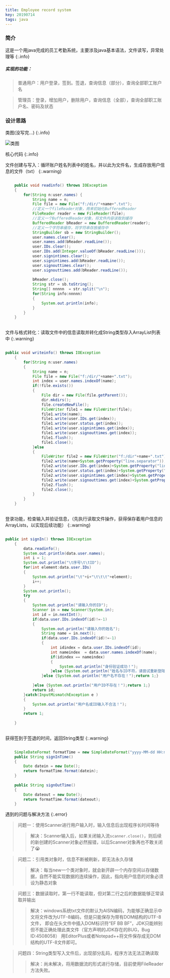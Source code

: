 ```yaml
---
title: Employee record system
key: 20190714
tags: java
---
```


### 简介

这是一个用java完成的员工考勤系统，主要涉及java基本语法，文件读写，异常处理等
{:.info}

##### 实现的功能：  

> 普通用户：用户登录，签到。签退，查询信息（部分），查询全部职工账户名

> 管理员：登录，增加用户，删除用户，查询信息（全部），查询全部职工账户名、密码及状态


### 设计思路

类图(没写完...)
{:.info}

![类图](http://i2.tiimg.com/691221/accc0387d4a993c5.png)


核心代码
{:.info}

文件创建与写入：循环账户姓名列表中的姓名，并以此为文件名，生成存放用户信息的文件（txt）
{:.warning}

```java

	public void readinfo() throws IOException 
	{
		for(String n:user.names) {
			String name = n;
			File file = new File("f:/dir/"+name+".txt");
			//定义一个fileReader对象，用来初始化BufferedReader
			FileReader reader = new FileReader(file);
			//定义一个BufferedReader对象，将文件内容读取到缓存
			BufferedReader bReader = new BufferedReader(reader);
			//定义一个字符串缓存，将字符串存放缓存中
			StringBuilder sb = new StringBuilder();
	        user.names.clear();
	        user.names.add(bReader.readLine());
	        user.IDs.clear();
			user.IDs.add(Integer.valueOf(bReader.readLine()));
			user.signintimes.clear();
			user.signintimes.add(bReader.readLine());
			user.signouttimes.clear();
			user.signouttimes.add(bReader.readLine());
	        
	        bReader.close();
	        String str = sb.toString();
	        String[] nnnnn  = str.split("\n");
	        for(String info:nnnnn) 
	        {
	        	System.out.println(info);
	        }
		}
	}
  
```
文件与格式转化：读取文件中的信息读取并转化成String类型存入ArrayList列表中
{:.warning}

```java

public void writeinfo() throws IOException 
	{
		for(String n:user.names)
		{
			String name = n;
			File file = new File("f:/dir/"+name+".txt");
			int index = user.names.indexOf(name);
			if(!file.exists()) 
			{
				File dir = new File(file.getParent());
				dir.mkdirs();
				file.createNewFile();
				FileWriter file1 = new FileWriter(file);
				file1.write(name);
				file1.write(user.IDs.get(index));
				file1.write(user.status.get(index));
				file1.write(user.signintimes.get(index));
				file1.write(user.signouttimes.get(index));
				file1.flush();
				file1.close();
			}else 
			{
				FileWriter file2 = new FileWriter("f:/dir"+name+".txt");
				file2.write(name+System.getProperty("line.separator"));
				file2.write(user.IDs.get(index)+System.getProperty("line.separator"));
				file2.write(user.status.get(index)+System.getProperty("line.separator"));
				file2.write(user.signintimes.get(index)+System.getProperty("line.separator"));
				file2.write(user.signouttimes.get(index)+System.getProperty("line.separator"));
				file2.flush();
				file2.close();
			}
		}
	}
  
```

登录功能，检查输入并验证信息，（先执行读取文件操作，获得保存着用户信息的ArrayLists，以实现后续功能）
{:.warning}


```java

public int signIn() throws IOException 
	{
		data.readinfo();
		System.out.println(data.user.names);
		int i = 1;
		System.out.println("\t序号\t\tID");
		for(int element:data.user.IDs) 
		{
			System.out.println("\t"+i+"\t\t\t"+element);
			i++;
		}
		System.out.println();
		try
		{
			System.out.println("请输入你的ID");
			Scanner in = new Scanner(System.in);
			int id = in.nextInt();
			if(data.user.IDs.indexOf(id)!=-1)
			{
				System.out.println("请输入你的姓名");
				String name = in.next();
				if(data.user.IDs.indexOf(id)!=-1) 
				{
					int idindex = data.user.IDs.indexOf(id);
					int nameindex  = data.user.names.indexOf(name);
					if(idindex == nameindex)
					{
						System.out.println("身份验证成功！");
					}else {System.out.println("姓名与ID不符，请尝试重新登陆");return 1;}
				}else {System.out.println("用户名不存在！");return 1;}
				
			}else {System.out.println("用户ID不存在！");return 1;}
			return id;
		}catch(InputMismatchException e ) 
		{
			System.out.println("用户名或ID输入不合法！");
		}
		return 1;
		
	}
  
```

获得签到于签退的时间，返回String类型
{:.warning}

```java

	SimpleDateFormat formatTime = new SimpleDateFormat("yyyy-MM-dd HH:mm:ss");
	public String signInTime() 
	{
		Date datein = new Date();
		return formatTime.format(datein);		
	}
	
	public String signOutTime() 
	{
		Date dateout = new Date();
		return formatTime.format(dateout);
	}

```

遇到的问题与解决方法
{:.error}

> 问题一：使用Scanner进行用户输入时，输入信息后出现程序长时间等待
>> 解决：Scanner输入后，如果关闭输入流`scanner.close()`，则后续的新创建的Scanner对象必然报错，以后Scanner对象再也不敢关闭了😭

> 问题二：引用类对象时，信息不断被刷新，即无法永久存储
>> 解决：每当new一个类对象时，就会新开辟一个内存空间以存储数据，自然不能实现数据的连续操作，因此，指向用户信息的对象必须设为静态对象

> 问题三：数据读取时，第一行不能读取，但对第二行之后的数据能够正常读取并输出
>> 解决：windows系统txt文件的默认为AISN编码，为能够正确显示中文将文件改为UTF-8编码，但是只能保存为带有DOM结构的UTF-8文件，
即会在头文件中插入DOM标识符“EF BB BF”，JDK只能辨别但不能正确处理此类文件（官方声明的JDK存在的BUG，Bug ID:4508058）
用EditorPlus或者Notepad++将文件保存成无DOM结构的UTF-8文件即可。

> 问题四：String类型写入文件后，出现部分乱码，程序方法无法正确读取
>> 解决：尚未解决，将用数据流的形式进行存储，目前使用FileReader方法失败。







